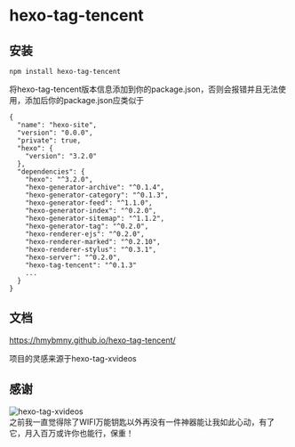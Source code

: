# hexo-tag-tencent

## 安装
```
npm install hexo-tag-tencent 
```
将hexo-tag-tencent版本信息添加到你的package.json，否则会报错并且无法使用，添加后你的package.json应类似于
```
{
  "name": "hexo-site",
  "version": "0.0.0",
  "private": true,
  "hexo": {
    "version": "3.2.0"
  },
  "dependencies": {
    "hexo": "^3.2.0",
    "hexo-generator-archive": "^0.1.4",
    "hexo-generator-category": "^0.1.3",
    "hexo-generator-feed": "^1.1.0",
    "hexo-generator-index": "^0.2.0",
    "hexo-generator-sitemap": "^1.1.2",
    "hexo-generator-tag": "^0.2.0",
    "hexo-renderer-ejs": "^0.2.0",
    "hexo-renderer-marked": "^0.2.10",
    "hexo-renderer-stylus": "^0.3.1",
    "hexo-server": "^0.2.0",
    "hexo-tag-tencent": "^0.1.3"
    ...
  }
}
```

## 文档

https://hmybmny.github.io/hexo-tag-tencent/

项目的灵感来源于hexo-tag-xvideos

## 感谢

![hexo-tag-xvideos](https://github.com/welksonramos/hexo-tag-xvideos)  
之前我一直觉得除了WIFI万能钥匙以外再没有一件神器能让我如此心动，有了它，月入百万或许你也能行，保重！
